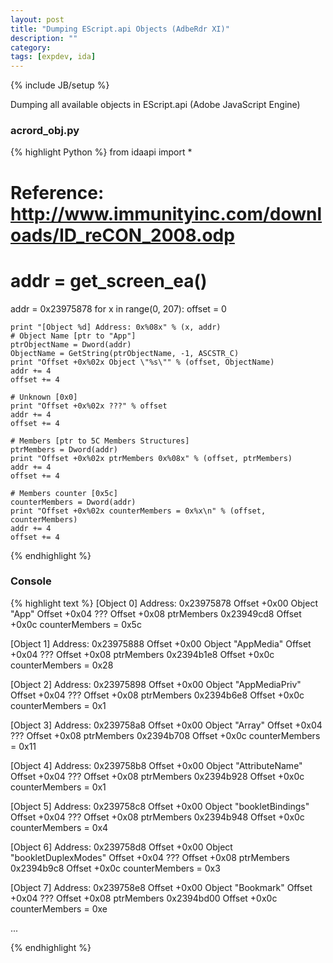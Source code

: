 ```yaml
---
layout: post
title: "Dumping EScript.api Objects (AdbeRdr XI)"
description: ""
category: 
tags: [expdev, ida]
---
```

{% include JB/setup %}

Dumping all available objects in EScript.api (Adobe JavaScript Engine)

### acrord_obj.py

{% highlight Python %}
from idaapi import *

# Reference: http://www.immunityinc.com/downloads/ID_reCON_2008.odp

# addr = get_screen_ea()
addr = 0x23975878
for x in range(0, 207):
    offset = 0
    
    print "[Object %d] Address: 0x%08x" % (x, addr)
    # Object Name [ptr to "App"]
    ptrObjectName = Dword(addr)
    ObjectName = GetString(ptrObjectName, -1, ASCSTR_C)
    print "Offset +0x%02x Object \"%s\"" % (offset, ObjectName)
    addr += 4
    offset += 4
    
    # Unknown [0x0]
    print "Offset +0x%02x ???" % offset
    addr += 4
    offset += 4
    
    # Members [ptr to 5C Members Structures]
    ptrMembers = Dword(addr)
    print "Offset +0x%02x ptrMembers 0x%08x" % (offset, ptrMembers)
    addr += 4
    offset += 4
    
    # Members counter [0x5c]
    counterMembers = Dword(addr)
    print "Offset +0x%02x counterMembers = 0x%x\n" % (offset, counterMembers)
    addr += 4
    offset += 4
{% endhighlight %}

### Console
{% highlight text %}
[Object 0] Address: 0x23975878
Offset +0x00 Object "App"
Offset +0x04 ???
Offset +0x08 ptrMembers 0x23949cd8
Offset +0x0c counterMembers = 0x5c

[Object 1] Address: 0x23975888
Offset +0x00 Object "AppMedia"
Offset +0x04 ???
Offset +0x08 ptrMembers 0x2394b1e8
Offset +0x0c counterMembers = 0x28

[Object 2] Address: 0x23975898
Offset +0x00 Object "AppMediaPriv"
Offset +0x04 ???
Offset +0x08 ptrMembers 0x2394b6e8
Offset +0x0c counterMembers = 0x1

[Object 3] Address: 0x239758a8
Offset +0x00 Object "Array"
Offset +0x04 ???
Offset +0x08 ptrMembers 0x2394b708
Offset +0x0c counterMembers = 0x11

[Object 4] Address: 0x239758b8
Offset +0x00 Object "AttributeName"
Offset +0x04 ???
Offset +0x08 ptrMembers 0x2394b928
Offset +0x0c counterMembers = 0x1

[Object 5] Address: 0x239758c8
Offset +0x00 Object "bookletBindings"
Offset +0x04 ???
Offset +0x08 ptrMembers 0x2394b948
Offset +0x0c counterMembers = 0x4

[Object 6] Address: 0x239758d8
Offset +0x00 Object "bookletDuplexModes"
Offset +0x04 ???
Offset +0x08 ptrMembers 0x2394b9c8
Offset +0x0c counterMembers = 0x3

[Object 7] Address: 0x239758e8
Offset +0x00 Object "Bookmark"
Offset +0x04 ???
Offset +0x08 ptrMembers 0x2394bd00
Offset +0x0c counterMembers = 0xe

...

{% endhighlight %}